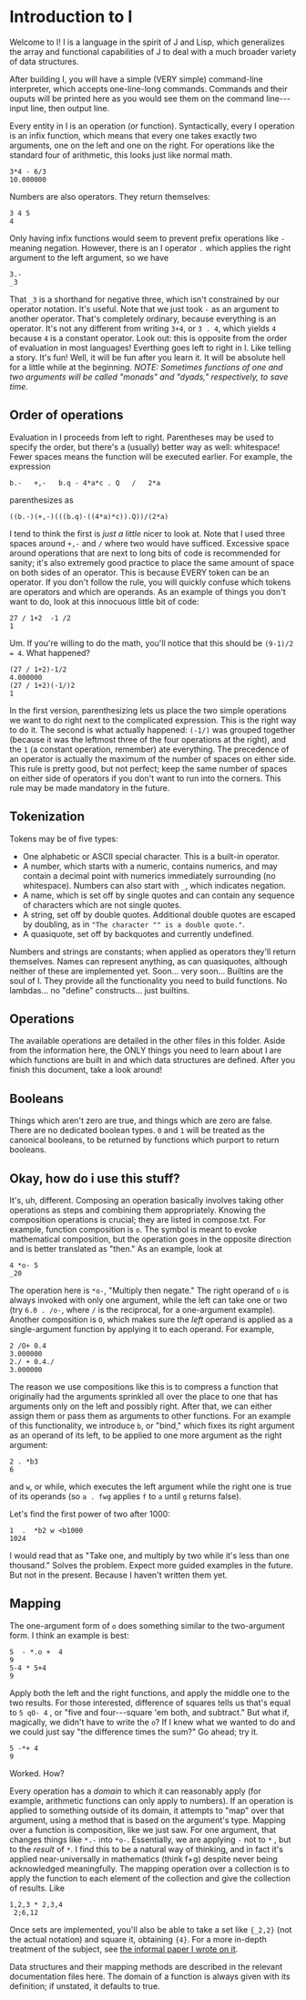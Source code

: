 # Introduction to I
Welcome to I! I is a language in the spirit of J and Lisp, which
generalizes the array and functional capabilities of J to deal with a much
broader variety of data structures.

After building I, you will have a simple (VERY simple) command-line
interpreter, which accepts one-line-long commands.
Commands and their ouputs will be printed here as you would see them on
the command line---input line, then output line.

Every entity in I is an operation (or function).
Syntactically, every I operation is an infix function, which means that
every one takes exactly two arguments, one on the left and one on the
right.
For operations like the standard four of arithmetic, this looks just like
normal math.
```
3*4 - 6/3
10.000000
```

Numbers are also operators. They return themselves:
```
3 4 5
4
```
Only having infix functions would seem to prevent prefix operations like
`-` meaning negation.
However, there is an I operator `.` which applies the right argument to
the left argument, so we have
```
3.-
_3
```
That `_3` is a shorthand for negative three, which isn't constrained by
our operator notation. It's useful.
Note that we just took `-` as an argument to another operator.
That's completely ordinary, because everything is an operator.
It's not any different from writing `3+4`, or `3 . 4`, which yields `4`
because `4` is a constant operator.
Look out: this is opposite from the order of evaluation in most languages!
Everthing goes left to right in I. Like telling a story.
It's fun! Well, it will be fun after you learn it. It will be absolute
hell for a little while at the beginning.
_NOTE: Sometimes functions of one and two arguments will be called "monads"
and "dyads," respectively, to save time._

## Order of operations
Evaluation in I proceeds from left to right.
Parentheses may be used to specify the order, but there's a (usually)
better way as well: whitespace! Fewer spaces means the function will be
executed earlier.
For example, the expression
```
b.-   +,-   b.q - 4*a*c . Q   /   2*a
```
parenthesizes as
```
((b.-)(+,-)(((b.q)-((4*a)*c)).Q))/(2*a)
```
I tend to think the first is _just a little_ nicer to look at.
Note that I used three spaces around `+,-` and `/` where two would have
sufficed.
Excessive space around operations that are next to long bits of code is
recommended for sanity; it's also extremely good practice to place the
same amount of space on both sides of an operator.
This is because EVERY token can be an operator. If you don't follow the
rule, you will quickly confuse which tokens are operators and which are
operands.
As an example of things you don't want to do, look at this innocuous
little bit of code:
```
27 / 1+2  -1 /2
1
```
Um. If you're willing to do the math, you'll notice that this should be
`(9-1)/2 = 4`. What happened?
```
(27 / 1+2)-1/2
4.000000
(27 / 1+2)(-1/)2
1
```
In the first version, parenthesizing lets us place the two simple
operations we want to do right next to the complicated expression. This is
the right way to do it.
The second is what actually happened: `(-1/)` was grouped together
(because it was the leftmost three of the four operations at the right),
and the `1` (a constant operation, remember) ate everything.
The precedence of an operator is actually the maximum of the number of
spaces on either side. This rule is pretty good, but not perfect; keep the
same number of spaces on either side of operators if you don't want to run
into the corners.
This rule may be made mandatory in the future.

## Tokenization
Tokens may be of five types:
* One alphabetic or ASCII special character. This is a built-in operator.
* A number, which starts with a numeric, contains numerics, and may contain
    a decimal point with numerics immediately surrounding (no whitespace).
    Numbers can also start with `_`, which indicates negation.
* A name, which is set off by single quotes and can contain any sequence
    of characters which are not single quotes.
* A string, set off by double quotes. Additional double quotes are escaped
    by doubling, as in `"The character "" is a double quote."`.
* A quasiquote, set off by backquotes and currently undefined.

Numbers and strings are constants; when applied as operators they'll
return themselves. Names can represent anything, as can quasiquotes,
although neither of these are implemented yet. Soon... very soon...
Builtins are the soul of I. They provide all the functionality you need
to build functions. No lambdas... no "define" constructs... just builtins.

## Operations
The available operations are detailed in the other files in this folder.
Aside from the information here, the ONLY things you need to learn about
I are which functions are built in and which data structures are defined.
After you finish this document, take a look around!

## Booleans
Things which aren't zero are true, and things which are zero are false.
There are no dedicated boolean types. `0` and `1` will be treated as the
canonical booleans, to be returned by functions which purport to return
booleans.

## Okay, how do i use this stuff?
It's, uh, different. Composing an operation basically involves taking
other operations as steps and combining them appropriately.
Knowing the composition operations is crucial; they are listed in
compose.txt.
For example, function composition is `o`. The symbol is meant to evoke
mathematical composition, but the operation goes in the opposite direction
and is better translated as "then."
As an example, look at
```
4 *o- 5
_20
```
The operation here is `*o-`, "Multiply then negate."
The right operand of `o` is always invoked with only one argument, while
the left can take one or two
(try `6.0 . /o-`, where `/` is the reciprocal, for a one-argument
example).
Another composition is `O`, which makes sure the _left_ operand is applied
as a single-argument function by applying it to each operand.
For example,
```
2 /O+ 0.4
3.000000
2./ + 0.4./
3.000000
```
The reason we use compositions like this is to compress a function that
originally had the arguments sprinkled all over the place to one that has
arguments only on the left and possibly right. After that, we can either
assign them or pass them as arguments to other functions. For an example
of this functionality, we introduce `b`, or "bind," which fixes its right
argument as an operand of its left, to be applied to one more argument
as the right argument:
```
2 . *b3
6
```
and `w`, or while, which executes the left argument while the right one is
true of its operands (so `a . fwg` applies `f` to `a` until `g` returns
false).

Let's find the first power of two after 1000:
```
1  .  *b2 w <b1000
1024
```
I would read that as "Take one, and multiply by two while it's less than
one thousand." Solves the problem.
Expect more guided examples in the future. But not in the present.
Because I haven't written them yet.

## Mapping
The one-argument form of `o` does something similar to the two-argument
form. I think an example is best:
```
5  - *.o +  4
9
5-4 * 5+4
9
```
Apply both the left and the right functions, and apply the middle one to
the two results. For those interested, difference of squares tells us
that's equal to `5 qO- 4` , or
"five and four---square 'em both, and subtract."
But what if, magically, we didn't have to write the `o`? If I knew what we
wanted to do and we could just say "the difference times the sum?"
Go ahead; try it.
```
5 -*+ 4
9
```
Worked. How?

Every operation has a _domain_ to which it can reasonably apply
(for example, arithmetic functions can only apply to numbers).
If an operation is applied to something outside of its domain, it attempts
to "map" over that argument, using a method that is based on the argument's
type.
Mapping over a function is composition, like we just saw.
For one argument, that changes things like `*.-` into `*o-`.
Essentially, we are applying `-` not to `*` , but to the _result_ of `*`.
I find this to be a natural way of thinking, and in fact it's applied
near-universally in mathematics (think f+g) despite never being
acknowledged meaningfully.
The mapping operation over a collection is to apply the function to
each element of the collection and give the collection of results. Like
```
1,2,3 * 2,3,4
 2;6,12 
```
Once sets are implemented, you'll also be able to take a set like `{_2,2}`
(not the actual notation) and square it, obtaining `{4}`.
For a more in-depth treatment of the subject, see
[the informal paper I wrote on it](https://docs.google.com/open?id=0B9JcSIlTRG6FZjA1NjE4ZTgtYzhiYy00YzA0LTkxODUtZDUwODg5OGEwYmE5).

Data structures and their mapping methods are described in the relevant
documentation files here.
The domain of a function is always given with its definition; if unstated,
it defaults to true.
